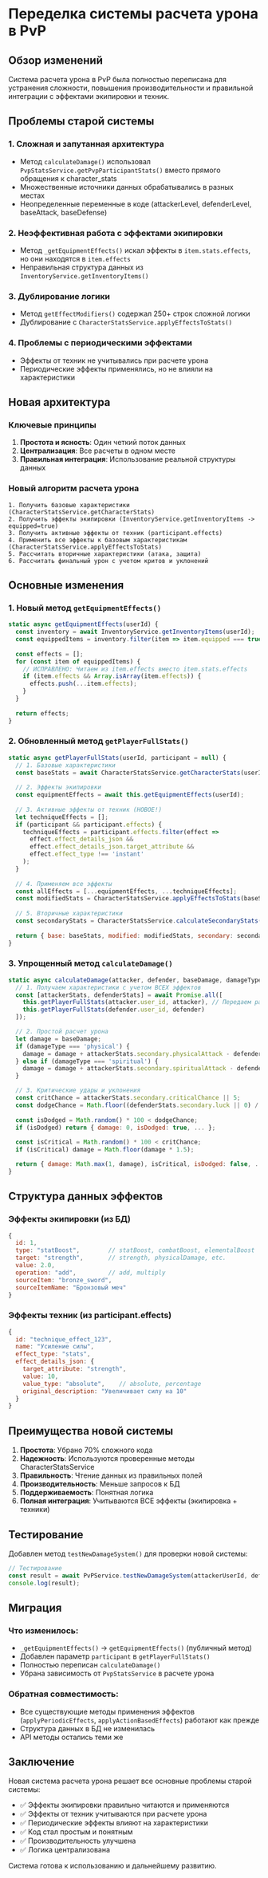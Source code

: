 # Переделка системы расчета урона в PvP

## Обзор изменений

Система расчета урона в PvP была полностью переписана для устранения сложности, повышения производительности и правильной интеграции с эффектами экипировки и техник.

## Проблемы старой системы

### 1. Сложная и запутанная архитектура
- Метод `calculateDamage()` использовал `PvpStatsService.getPvpParticipantStats()` вместо прямого обращения к character_stats
- Множественные источники данных обрабатывались в разных местах
- Неопределенные переменные в коде (attackerLevel, defenderLevel, baseAttack, baseDefense)

### 2. Неэффективная работа с эффектами экипировки
- Метод `_getEquipmentEffects()` искал эффекты в `item.stats.effects`, но они находятся в `item.effects`
- Неправильная структура данных из `InventoryService.getInventoryItems()`

### 3. Дублирование логики
- Метод `getEffectModifiers()` содержал 250+ строк сложной логики
- Дублирование с `CharacterStatsService.applyEffectsToStats()`

### 4. Проблемы с периодическими эффектами
- Эффекты от техник не учитывались при расчете урона
- Периодические эффекты применялись, но не влияли на характеристики

## Новая архитектура

### Ключевые принципы
1. **Простота и ясность**: Один четкий поток данных
2. **Централизация**: Все расчеты в одном месте
3. **Правильная интеграция**: Использование реальной структуры данных

### Новый алгоритм расчета урона

```
1. Получить базовые характеристики (CharacterStatsService.getCharacterStats)
2. Получить эффекты экипировки (InventoryService.getInventoryItems -> equipped=true)
3. Получить активные эффекты от техник (participant.effects)
4. Применить все эффекты к базовым характеристикам (CharacterStatsService.applyEffectsToStats)
5. Рассчитать вторичные характеристики (атака, защита)
6. Рассчитать финальный урон с учетом критов и уклонений
```

## Основные изменения

### 1. Новый метод `getEquipmentEffects()`
```javascript
static async getEquipmentEffects(userId) {
  const inventory = await InventoryService.getInventoryItems(userId);
  const equippedItems = inventory.filter(item => item.equipped === true);
  
  const effects = [];
  for (const item of equippedItems) {
    // ИСПРАВЛЕНО: Читаем из item.effects вместо item.stats.effects
    if (item.effects && Array.isArray(item.effects)) {
      effects.push(...item.effects);
    }
  }
  
  return effects;
}
```

### 2. Обновленный метод `getPlayerFullStats()`
```javascript
static async getPlayerFullStats(userId, participant = null) {
  // 1. Базовые характеристики
  const baseStats = await CharacterStatsService.getCharacterStats(userId);
  
  // 2. Эффекты экипировки
  const equipmentEffects = await this.getEquipmentEffects(userId);
  
  // 3. Активные эффекты от техник (НОВОЕ!)
  let techniqueEffects = [];
  if (participant && participant.effects) {
    techniqueEffects = participant.effects.filter(effect => 
      effect.effect_details_json && 
      effect.effect_details_json.target_attribute &&
      effect.effect_type !== 'instant'
    );
  }
  
  // 4. Применяем все эффекты
  const allEffects = [...equipmentEffects, ...techniqueEffects];
  const modifiedStats = CharacterStatsService.applyEffectsToStats(baseStats, allEffects);
  
  // 5. Вторичные характеристики
  const secondaryStats = CharacterStatsService.calculateSecondaryStats(modifiedStats, modifiedStats);
  
  return { base: baseStats, modified: modifiedStats, secondary: secondaryStats };
}
```

### 3. Упрощенный метод `calculateDamage()`
```javascript
static async calculateDamage(attacker, defender, baseDamage, damageType, actionType = 'attack', techniqueId = null) {
  // 1. Получаем характеристики с учетом ВСЕХ эффектов
  const [attackerStats, defenderStats] = await Promise.all([
    this.getPlayerFullStats(attacker.user_id, attacker), // Передаем participant!
    this.getPlayerFullStats(defender.user_id, defender)
  ]);

  // 2. Простой расчет урона
  let damage = baseDamage;
  if (damageType === 'physical') {
    damage = damage + attackerStats.secondary.physicalAttack - defenderStats.secondary.physicalDefense;
  } else if (damageType === 'spiritual') {
    damage = damage + attackerStats.secondary.spiritualAttack - defenderStats.secondary.spiritualDefense;
  }

  // 3. Критические удары и уклонения
  const critChance = attackerStats.secondary.criticalChance || 5;
  const dodgeChance = Math.floor((defenderStats.secondary.luck || 0) / 2) + 5;
  
  const isDodged = Math.random() * 100 < dodgeChance;
  if (isDodged) return { damage: 0, isDodged: true, ... };
  
  const isCritical = Math.random() * 100 < critChance;
  if (isCritical) damage = Math.floor(damage * 1.5);

  return { damage: Math.max(1, damage), isCritical, isDodged: false, ... };
}
```

## Структура данных эффектов

### Эффекты экипировки (из БД)
```javascript
{
  id: 1,
  type: "statBoost",        // statBoost, combatBoost, elementalBoost
  target: "strength",       // strength, physicalDamage, etc.
  value: 2.0,
  operation: "add",         // add, multiply
  sourceItem: "bronze_sword",
  sourceItemName: "Бронзовый меч"
}
```

### Эффекты техник (из participant.effects)
```javascript
{
  id: "technique_effect_123",
  name: "Усиление силы",
  effect_type: "stats",
  effect_details_json: {
    target_attribute: "strength",
    value: 10,
    value_type: "absolute",    // absolute, percentage
    original_description: "Увеличивает силу на 10"
  }
}
```

## Преимущества новой системы

1. **Простота**: Убрано 70% сложного кода
2. **Надежность**: Используются проверенные методы CharacterStatsService
3. **Правильность**: Чтение данных из правильных полей
4. **Производительность**: Меньше запросов к БД
5. **Поддерживаемость**: Понятная логика
6. **Полная интеграция**: Учитываются ВСЕ эффекты (экипировка + техники)

## Тестирование

Добавлен метод `testNewDamageSystem()` для проверки новой системы:

```javascript
// Тестирование
const result = await PvPService.testNewDamageSystem(attackerUserId, defenderUserId);
console.log(result);
```

## Миграция

### Что изменилось:
- `_getEquipmentEffects()` → `getEquipmentEffects()` (публичный метод)
- Добавлен параметр `participant` в `getPlayerFullStats()`
- Полностью переписан `calculateDamage()`
- Убрана зависимость от `PvpStatsService` в расчете урона

### Обратная совместимость:
- Все существующие методы применения эффектов (`applyPeriodicEffects`, `applyActionBasedEffects`) работают как прежде
- Структура данных в БД не изменилась
- API методы остались теми же

## Заключение

Новая система расчета урона решает все основные проблемы старой системы:
- ✅ Эффекты экипировки правильно читаются и применяются
- ✅ Эффекты от техник учитываются при расчете урона
- ✅ Периодические эффекты влияют на характеристики
- ✅ Код стал простым и понятным
- ✅ Производительность улучшена
- ✅ Логика централизована

Система готова к использованию и дальнейшему развитию.